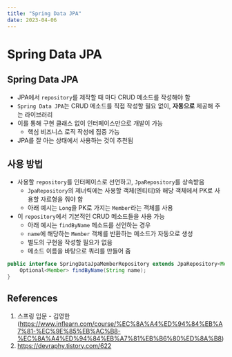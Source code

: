 ```yaml
---
title: "Spring Data JPA"
date: 2023-04-06
---
```


# Spring Data JPA

## Spring Data JPA

- JPA에서 `repository`를 제작할 때 마다 CRUD 메소드를 작성해야 함
- `Spring Data JPA`는 CRUD 메소드를 직접 작성할 필요 없이, **자동으로** 제공해 주는 라이브러리
- 이를 통해 구현 클래스 없이 인터페이스만으로 개발이 가능
  - 핵심 비즈니스 로직 작성에 집중 가능
- JPA를 잘 아는 상태에서 사용하는 것이 추천됨

## 사용 방법

- 사용할 `repository`를 인터페이스로 선언하고, `JpaRepository`를 상속받음
  - `JpaRepository`의 제너릭에는 사용할 객체(엔티티)와 해당 객체에서 PK로 사용할 자료형을 줘야 함
  - 아래 예시는 `Long`을 PK로 가지는 `Member`라는 객체를 사용
- 이 `repository`에서 기본적인 CRUD 메소드들을 사용 가능
  - 아래 예시는 `findByName` 메소드를 선언하는 경우
  - `name`에 해당하는 `Member` 객체를 반환하는 메소드가 자동으로 생성
  - 별도의 구현을 작성할 필요가 없음
  - 메소드 이름을 바탕으로 쿼리를 만들어 줌

```Java
public interface SpringDataJpaMemberRepository extends JpaRepository<Member,Long> {
    Optional<Member> findByName(String name);
}
```

## References

1. 스프링 입문 - 김영한 (https://www.inflearn.com/course/%EC%8A%A4%ED%94%84%EB%A7%81-%EC%9E%85%EB%AC%B8-%EC%8A%A4%ED%94%84%EB%A7%81%EB%B6%80%ED%8A%B8)
2. https://devraphy.tistory.com/622
